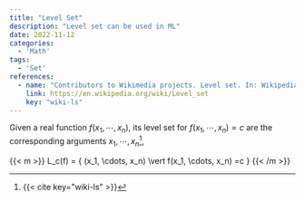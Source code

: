```yaml
---
title: "Level Set"
description: "Level set can be used in ML"
date: 2022-11-12
categories:
  - 'Math'
tags:
  - 'Set'
references:
  - name: "Contributors to Wikimedia projects. Level set. In: Wikipedia [Internet]. 4 Nov 2022 [cited 12 Nov 2022]. Available: https://en.wikipedia.org/wiki/Level_set"
    link: https://en.wikipedia.org/wiki/Level_set
    key: "wiki-ls"
---
```


Given a real function $f(x_1, \cdots, x_n)$, its level set for $f(x_1, \cdots, x_n) =c$ are the corresponding arguments $x_1, \cdots, x_n$[^wiki-ls],

{{< m >}}
L_c(f) = \{ (x_1, \cdots, x_n) \vert f(x_1, \cdots, x_n) =c \}
{{< /m >}}


[^wiki-ls]: {{< cite key="wiki-ls" >}}